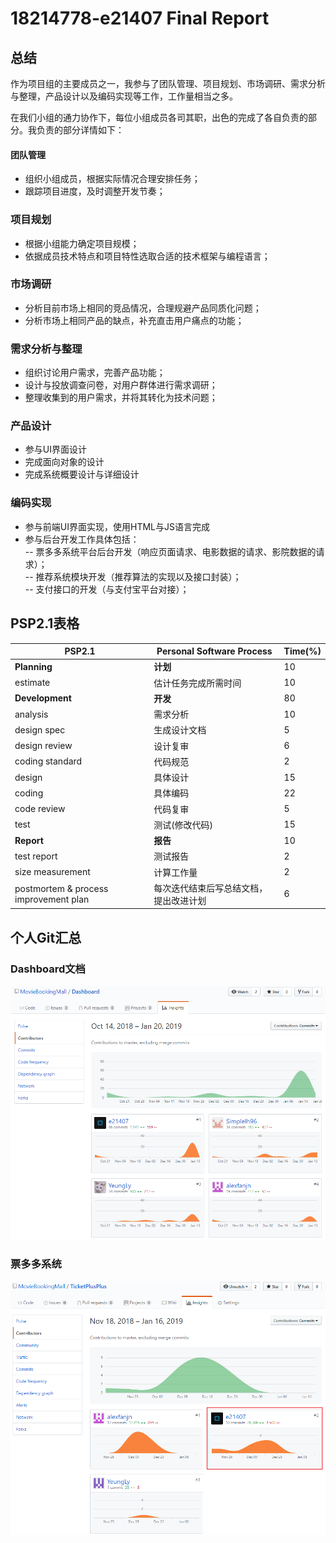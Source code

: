 # 18214778-e21407 Final Report
## 总结
作为项目组的主要成员之一，我参与了团队管理、项目规划、市场调研、需求分析与整理，产品设计以及编码实现等工作，工作量相当之多。

在我们小组的通力协作下，每位小组成员各司其职，出色的完成了各自负责的部分。我负责的部分详情如下：

#### 团队管理
* 组织小组成员，根据实际情况合理安排任务；
* 跟踪项目进度，及时调整开发节奏；

### 项目规划
* 根据小组能力确定项目规模；
* 依据成员技术特点和项目特性选取合适的技术框架与编程语言；

### 市场调研
* 分析目前市场上相同的竞品情况，合理规避产品同质化问题；
* 分析市场上相同产品的缺点，补充直击用户痛点的功能；

### 需求分析与整理
* 组织讨论用户需求，完善产品功能；
* 设计与投放调查问卷，对用户群体进行需求调研；
* 整理收集到的用户需求，并将其转化为技术问题；

### 产品设计
* 参与UI界面设计
* 完成面向对象的设计
* 完成系统概要设计与详细设计

### 编码实现
* 参与前端UI界面实现，使用HTML与JS语言完成
* 参与后台开发工作具体包括：  
  -- 票多多系统平台后台开发（响应页面请求、电影数据的请求、影院数据的请求）；  
  -- 推荐系统模块开发（推荐算法的实现以及接口封装）；  
  -- 支付接口的开发（与支付宝平台对接）；  

## PSP2.1表格

| PSP2.1                                | Personal Software Process              | Time(%) |
| ------------------------------------- | -------------------------------------- | ------- |
| **Planning**                          | **计划**                               | 10      |
| estimate                              | 估计任务完成所需时间                   | 10      |
| **Development**                       | **开发**                               | 80      |
| analysis                              | 需求分析                               | 10      |
| design spec                           | 生成设计文档                           | 5       |
| design review                         | 设计复审                               | 6       |
| coding standard                       | 代码规范                               | 2       |
| design                                | 具体设计                               | 15      |
| coding                                | 具体编码                               | 22      |
| code review                           | 代码复审                               | 5       |
| test                                  | 测试(修改代码)                         | 15      |
| **Report**                            | **报告**                               | 10      |
| test report                           | 测试报告                               | 2       |
| size measurement                      | 计算工作量                             | 2       |
| postmortem & process improvement plan | 每次迭代结束后写总结文档，提出改进计划 | 6       |

## 个人Git汇总 
### Dashboard文档
![dish_detail](https://github.com/MovieBookingMall/Dashboard/blob/master/Pic/e21407_workload2_Dashboard.png?raw=true)

### 票多多系统
![dish_detail](https://github.com/MovieBookingMall/Dashboard/blob/master/Pic/e21407_workload_TicketPP.png?raw=true)
